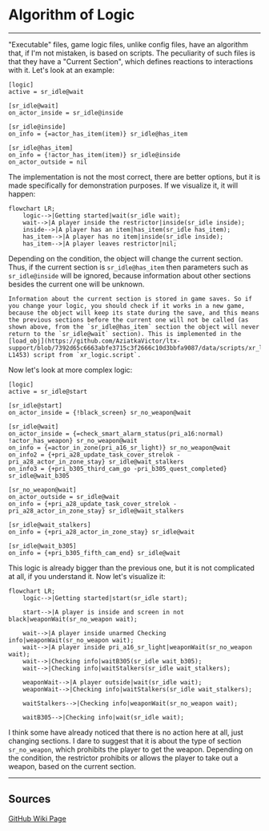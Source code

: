 # Algorithm of Logic

___

"Executable" files, game logic files, unlike config files, have an algorithm that, if I'm not mistaken, is based on scripts. The peculiarity of such files is that they have a "Current Section", which defines reactions to interactions with it. Let's look at an example:

```ini,lang=LTX
[logic]
active = sr_idle@wait

[sr_idle@wait]
on_actor_inside = sr_idle@inside

[sr_idle@inside]
on_info = {=actor_has_item(item)} sr_idle@has_item

[sr_idle@has_item]
on_info = {!actor_has_item(item)} sr_idle@inside
on_actor_outside = nil
```

The implementation is not the most correct, there are better options, but it is made specifically for demonstration purposes. If we visualize it, it will happen:

```mermaid
flowchart LR;
    logic-->|Getting started|wait(sr_idle wait);
    wait-->|A player inside the restrictor|inside(sr_idle inside);
    inside-->|A player has an item|has_item(sr_idle has_item);
    has_item-->|A player has no item|inside(sr_idle inside);
    has_item-->|A player leaves restrictor|nil;
```

Depending on the condition, the object will change the current section. Thus, if the current section is `sr_idle@has_item` then parameters such as `sr_idle@inside` will be ignored, because information about other sections besides the current one will be unknown.

```admonish warning title="Important!"
Information about the current section is stored in game saves. So if you change your logic, you should check if it works in a new game, because the object will keep its state during the save, and this means the previous sections before the current one will not be called (as shown above, from the `sr_idle@has_item` section the object will never return to the `sr_idle@wait` section). This is implemented in the [load_obj](https://github.com/AziatkaVictor/ltx-support/blob/7392d65c6663abfe3715c3f2666c10d3bbfa9087/data/scripts/xr_logic.script#L1400-L1453) script from `xr_logic.script`.
```

Now let's look at more complex logic:

```ini,lang=LTX
[logic]
active = sr_idle@start

[sr_idle@start]
on_actor_inside = {!black_screen} sr_no_weapon@wait

[sr_idle@wait]
on_actor_inside = {=check_smart_alarm_status(pri_a16:normal) !actor_has_weapon} sr_no_weapon@wait
on_info = {=actor_in_zone(pri_a16_sr_light)} sr_no_weapon@wait
on_info2 = {+pri_a28_update_task_cover_strelok -pri_a28_actor_in_zone_stay} sr_idle@wait_stalkers
on_info3 = {+pri_b305_third_cam_go -pri_b305_quest_completed} sr_idle@wait_b305

[sr_no_weapon@wait]
on_actor_outside = sr_idle@wait
on_info = {+pri_a28_update_task_cover_strelok -pri_a28_actor_in_zone_stay} sr_idle@wait_stalkers

[sr_idle@wait_stalkers]
on_info = {+pri_a28_actor_in_zone_stay} sr_idle@wait

[sr_idle@wait_b305]
on_info = {+pri_b305_fifth_cam_end} sr_idle@wait
```

This logic is already bigger than the previous one, but it is not complicated at all, if you understand it. Now let's visualize it:

```mermaid
flowchart LR;
    logic-->|Getting started|start(sr_idle start);

    start-->|A player is inside and screen in not black|weaponWait(sr_no_weapon wait);

    wait-->|A player inside unarmed Checking info|weaponWait(sr_no_weapon wait);
    wait-->|A player inside pri_a16_sr_light|weaponWait(sr_no_weapon wait);
    wait-->|Checking info|waitB305(sr_idle wait_b305);
    wait-->|Checking info|waitStalkers(sr_idle wait_stalkers);

    weaponWait-->|A player outside|wait(sr_idle wait);
    weaponWait-->|Checking info|waitStalkers(sr_idle wait_stalkers);

    waitStalkers-->|Checking info|weaponWait(sr_no_weapon wait);

    waitB305-->|Checking info|wait(sr_idle wait);
```

I think some have already noticed that there is no action here at all, just changing sections. I dare to suggest that it is about the type of section `sr_no_weapon`, which prohibits the player to get the weapon. Depending on the condition, the restrictor prohibits or allows the player to take out a weapon, based on the current section.

___

## Sources

[GitHub Wiki Page](https://github.com/AziatkaVictor/ltx-support/wiki/Algoritm-of-Logic)
